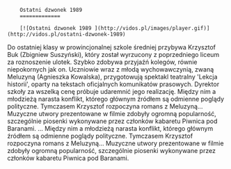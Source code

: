 
        Ostatni dzwonek 1989 
        =============
        
        [![Ostatni dzwonek 1989 ](http://vidos.pl/images/player.gif)](http://vidos.pl/ostatni-dzwonek-1989)
        
        
 Do ostatniej klasy w prowincjonalnej szkole średniej przybywa Krzysztof Buk (Zbigniew Suszyński), który został wyrzucony z poprzedniego liceum za roznoszenie ulotek. Szybko zdobywa przyjaźń kolegów, równie niepokornych jak on. Uczniowie wraz z młodą wychowawczynią, zwaną Meluzyną (Agnieszka Kowalska), przygotowują spektakl teatralny 'Lekcja historii', oparty na tekstach oficjalnych komunikatów prasowych. Dyrektor szkoły za wszelką cenę próbuje udaremnić jego realizację. Między nim a młodzieżą narasta konflikt, którego głównym źródłem są odmienne poglądy polityczne. Tymczasem Krzysztof rozpoczyna romans z Meluzyną... Muzyczne utwory prezentowane w filmie zdobyły ogromną popularność, szczególnie piosenki wykonywane przez członków kabaretu Piwnica pod Baranami.  ... Między nim a młodzieżą narasta konflikt, którego głównym źródłem są odmienne poglądy polityczne. Tymczasem Krzysztof rozpoczyna romans z Meluzyną... Muzyczne utwory prezentowane w filmie zdobyły ogromną popularność, szczególnie piosenki wykonywane przez członków kabaretu Piwnica pod Baranami.
    